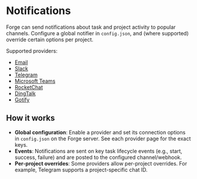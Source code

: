 # Notifications

Forge can send notifications about task and project activity to popular channels. Configure a global notifier in `config.json`, and (where supported) override certain options per project.

Supported providers:

* [Email](/administration-guide/notifications/email)
* [Slack](/administration-guide/notifications/slack)
* [Telegram](/administration-guide/notifications/telegram)
* [Microsoft Teams](/administration-guide/notifications/teams)
* [RocketChat](/administration-guide/notifications/rocket)
* [DingTalk](/administration-guide/notifications/ding)
* [Gotify](/administration-guide/notifications/gotify)

## How it works

- **Global configuration**: Enable a provider and set its connection options in `config.json` on the Forge server. See each provider page for the exact keys.
- **Events**: Notifications are sent on key task lifecycle events (e.g., start, success, failure) and are posted to the configured channel/webhook.
- **Per-project overrides**: Some providers allow per-project overrides. For example, Telegram supports a project-specific chat ID.


